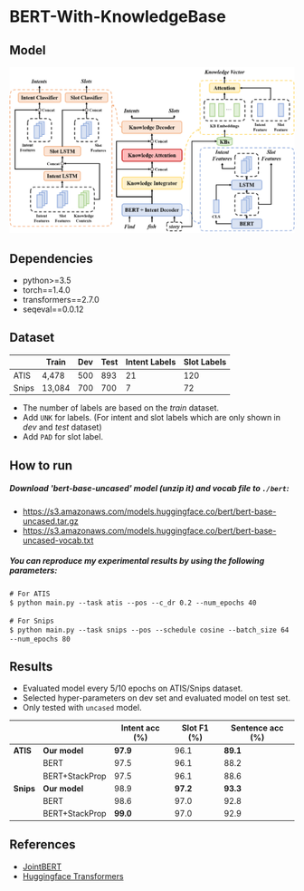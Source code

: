 # BERT-With-KnowledgeBase

## Model

<p float="left" align="center">
    <img width="1000" src="res/model.png" />
</p>

## Dependencies

- python>=3.5
- torch==1.4.0
- transformers==2.7.0
- seqeval==0.0.12

## Dataset

|       | Train  | Dev | Test | Intent Labels | Slot Labels |
| ----- | ------ | --- | ---- | ------------- | ----------- |
| ATIS  | 4,478  | 500 | 893  | 21            | 120         |
| Snips | 13,084 | 700 | 700  | 7             | 72          |

- The number of labels are based on the _train_ dataset.
- Add `UNK` for labels. (For intent and slot labels which are only shown in _dev_ and _test_ dataset)
- Add `PAD` for slot label.

## How to run

##### Download 'bert-base-uncased' model (unzip it) and vocab file to `./bert`: 
- https://s3.amazonaws.com/models.huggingface.co/bert/bert-base-uncased.tar.gz
- https://s3.amazonaws.com/models.huggingface.co/bert/bert-base-uncased-vocab.txt

##### You can reproduce my experimental results by using the following parameters:
```
# For ATIS
$ python main.py --task atis --pos --c_dr 0.2 --num_epochs 40

# For Snips
$ python main.py --task snips --pos --schedule cosine --batch_size 64 --num_epochs 80
```

## Results

- Evaluated model every 5/10 epochs on ATIS/Snips dataset.
- Selected hyper-parameters on dev set and evaluated model on test set.
- Only tested with `uncased` model.

|           |                  | Intent acc (%) | Slot F1 (%) | Sentence acc (%) |
| --------- | ---------------- | -------------- | ----------- | ---------------- |
| **ATIS**  | **Our model**    | **97.9**       | 96.1        | **89.1**         |
|           | BERT             | 97.5           | 96.1        | 88.2             |
|           | BERT+StackProp   | 97.5           | 96.1        | 88.6             |
| **Snips** | **Our model**    | 98.9           | **97.2**    | **93.3**         |
|           | BERT             | 98.6           | 97.0        | 92.8             |
|           | BERT+StackProp   | **99.0**       | 97.0        | 92.9             |

## References

- [JointBERT](https://github.com/monologg/JointBERT)
- [Huggingface Transformers](https://github.com/huggingface/transformers)
